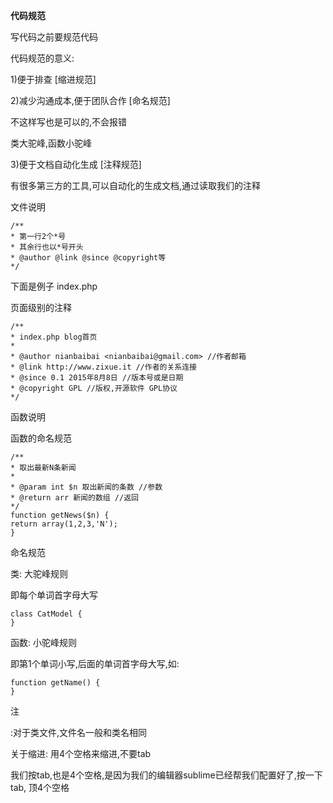 **代码规范**

写代码之前要规范代码

代码规范的意义:

1)便于排查 [缩进规范]

2)减少沟通成本,便于团队合作 [命名规范]

不这样写也是可以的,不会报错

类大驼峰,函数小驼峰3)便于文档自动化生成 [注释规范]有很多第三方的工具,可以自动化的生成文档,通过读取我们的注释文件说明	/**	* 第一行2个*号	* 其余行也以*号开头	* @author @link @since @copyright等	*/下面是例子 index.php页面级别的注释	/**	* index.php blog首页	*	* @author nianbaibai <nianbaibai@gmail.com> //作者邮箱	* @link http://www.zixue.it //作者的关系连接	* @since 0.1 2015年8月8日 //版本号或是日期	* @copyright GPL //版权,开源软件 GPL协议	*/函数说明函数的命名规范	/**	* 取出最新N条新闻	*	* @param int $n 取出新闻的条数 //参数	* @return arr 新闻的数组 //返回	*/	function getNews($n) {	return array(1,2,3,'N');	}命名规范类: 大驼峰规则即每个单词首字母大写	class CatModel {	}函数: 小驼峰规则即第1个单词小写,后面的单词首字母大写,如:	function getName() {	}注:对于类文件,文件名一般和类名相同关于缩进: 用4个空格来缩进,不要tab我们按tab,也是4个空格,是因为我们的编辑器sublime已经帮我们配置好了,按一下tab, 顶4个空格